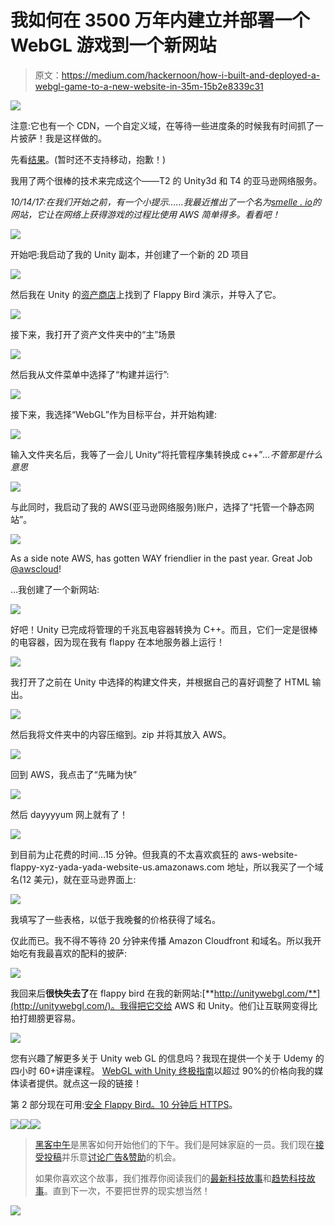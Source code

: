 # 我如何在 3500 万年内建立并部署一个 WebGL 游戏到一个新网站

> 原文：<https://medium.com/hackernoon/how-i-built-and-deployed-a-webgl-game-to-a-new-website-in-35m-15b2e8339c31>

![](img/c04fa4335d4eaa9c863b9b7543a2fbca.png)

注意:它也有一个 CDN，一个自定义域，在等待一些进度条的时候我有时间抓了一片披萨！我是这样做的。

先看[结果](http://unitywebgl.com/)。(暂时还不支持移动，抱歉！)

我用了两个很棒的技术来完成这个——T2 的 Unity3d 和 T4 的亚马逊网络服务。

*10/14/17:在我们开始之前，有一个小提示……我最近推出了一个名为*[*smelle . io*](https://simmer.io)*的网站，它让在网络上获得游戏的过程比使用 AWS 简单得多。看看吧！*

[![](img/e8cfb39aa0cae3ca803f69019b7f70c1.png)](https://simmer.io)

开始吧:我启动了我的 Unity 副本，并创建了一个新的 2D 项目

![](img/50e307d3f0c612d2a695ab29e4a515c5.png)

然后我在 Unity 的[资产商店](https://www.assetstore.unity3d.com/en/#!/content/80330)上找到了 Flappy Bird 演示，并导入了它。

![](img/1d039ebb14717f9f5bced005caa35138.png)

接下来，我打开了资产文件夹中的“主”场景

![](img/d2cfe71f84cdab0c51a927d199b0e6f1.png)

然后我从文件菜单中选择了“构建并运行”:

![](img/dfd33efdf75aad6683e2c1be392935a7.png)

接下来，我选择“WebGL”作为目标平台，并开始构建:

![](img/a960696b117748592000dfb124480c13.png)

输入文件夹名后，我等了一会儿 Unity“将托管程序集转换成 c++”*…不管那是什么意思*

![](img/5834f55e4274b9c2d87a5f23a8f4cc6f.png)

与此同时，我启动了我的 AWS(亚马逊网络服务)账户，选择了“托管一个静态网站”。

![](img/4fae3d02abf16d03fe7cfa37ecc0cafd.png)

As a side note AWS, has gotten WAY friendlier in the past year. Great Job [@awscloud](https://twitter.com/awscloud)!

…我创建了一个新网站:

![](img/068429fd0efb16ca4b9d60c7b6804df9.png)

好吧！Unity 已完成将管理的千兆瓦电容器转换为 C++。而且，它们一定是很棒的电容器，因为现在我有 flappy 在本地服务器上运行！

![](img/170d447690afc86725dff79833db59f8.png)

我打开了之前在 Unity 中选择的构建文件夹，并根据自己的喜好调整了 HTML 输出。

![](img/eef2507b2c33c5e7118ece71a9d467c6.png)

然后我将文件夹中的内容压缩到。zip 并将其放入 AWS。

![](img/047eda95bf456402a19f1814b0fe91ac.png)

回到 AWS，我点击了“先睹为快”

![](img/1d39988d138eaa1045e2130e040e07c6.png)

然后 dayyyyum 网上就有了！

![](img/efb9ca1c805633522d408a598505d252.png)

到目前为止花费的时间…15 分钟。但我真的不太喜欢疯狂的 aws-website-flappy-xyz-yada-yada-website-us.amazonaws.com 地址，所以我买了一个域名(12 美元)，就在亚马逊界面上:

![](img/0d00503b2562f733dd6e183d6800bc73.png)

我填写了一些表格，以低于我晚餐的价格获得了域名。

仅此而已。我不得不等待 20 分钟来传播 Amazon Cloudfront 和域名。所以我开始吃有我最喜欢的配料的披萨:

![](img/77b09ee33971ca0e4ba3d8697ed68aed.png)

我回来后**很快失去了**在 flappy bird 在我的新网站:[**http://unitywebgl.com/**](http://unitywebgl.com/)。我得把它交给 AWS 和 Unity。他们让互联网变得比拍打翅膀更容易。

![](img/414f56d80af1c17d58bfaed1a8f75667.png)

您有兴趣了解更多关于 Unity web GL 的信息吗？我现在提供一个关于 Udemy 的四小时 60+讲座课程。 [WebGL with Unity 终极指南](https://www.udemy.com/webgl-with-unity-the-ultimate-guide-to-games-in-the-browser/?couponCode=MEDIUM11)以超过 90%的价格向我的媒体读者提供。就点这一段的链接！

第 2 部分现在可用:[安全 Flappy Bird。10 分钟后 HTTPS](/@theroccob/secure-flappy-bird-https-just-got-insanely-easy-on-aws-6fe1d41ed12f)。

[![](img/50ef4044ecd4e250b5d50f368b775d38.png)](http://bit.ly/HackernoonFB)[![](img/979d9a46439d5aebbdcdca574e21dc81.png)](https://goo.gl/k7XYbx)[![](img/2930ba6bd2c12218fdbbf7e02c8746ff.png)](https://goo.gl/4ofytp)

> [黑客中午](http://bit.ly/Hackernoon)是黑客如何开始他们的下午。我们是阿妹家庭的一员。我们现在[接受投稿](http://bit.ly/hackernoonsubmission)并乐意[讨论广告&赞助](mailto:partners@amipublications.com)的机会。
> 
> 如果你喜欢这个故事，我们推荐你阅读我们的[最新科技故事](http://bit.ly/hackernoonlatestt)和[趋势科技故事](https://hackernoon.com/trending)。直到下一次，不要把世界的现实想当然！

![](img/be0ca55ba73a573dce11effb2ee80d56.png)